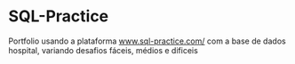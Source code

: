 # SQL-Practice
Portfolio usando a plataforma www.sql-practice.com/ com a base de dados hospital, variando desafios fáceis, médios e dificeis
